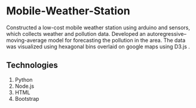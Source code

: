 # Mobile-Weather-Station
Constructed a low-cost mobile weather station using arduino and sensors, which collects weather and pollution data. Developed an autoregressive–moving-average model for forecasting the pollution in the area. The data was visualized using hexagonal bins overlaid on google maps using D3.js . 

## Technologies
1. Python
2. Node.js
3. HTML
4. Bootstrap 

